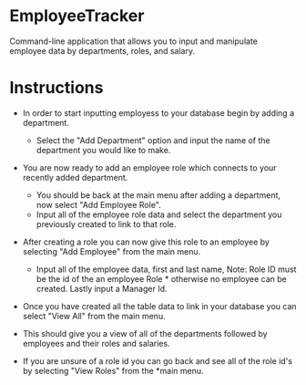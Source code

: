 # EmployeeTracker
Command-line application that allows you to input and manipulate employee data by departments, roles, and salary.

# Instructions

* In order to start inputting employess to your database begin by adding a department.
  
  * Select the "Add Department" option and input the name of the department you would like to make.

* You are now ready to add an employee role which connects to your recently added department.

  * You should be back at the main menu after adding a department, now select "Add Employee Role".
  * Input all of the employee role data and select the department you previously created to link to that role.
  
* After creating a role you can now give this role to an employee by selecting "Add Employee" from the main menu.

  * Input all of the employee data, first and last name, Note: Role ID must be the id of the an employee Role       * otherwise no employee can be created. Lastly input a Manager Id.
  
* Once you have created all the table data to link in your database you can select "View All" from the main menu.
* This should give you a view of all of the departments followed by employees and their roles and salaries.

* If you are unsure of a role id you can go back and see all of the role id's by selecting "View Roles" from the
*main menu.
